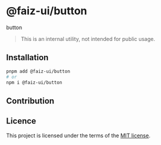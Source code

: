 # @faiz-ui/button

button

> This is an internal utility, not intended for public usage.

## Installation

```sh
pnpm add @faiz-ui/button
# or
npm i @faiz-ui/button
```

## Contribution

## Licence

This project is licensed under the terms of the
[MIT license](https://github.com/nextui-org/nextui/blob/master/LICENSE).

